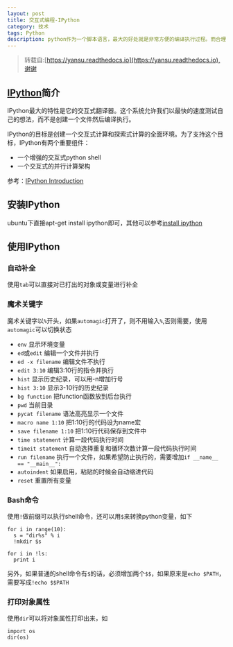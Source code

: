 ```yaml
---
layout: post
title: 交互式编程-IPython
category: 技术
tags: Python
description: python作为一个脚本语言，最大的好处就是非常方便的编译执行过程。而合理利用ipython，更能让想法的实现速度提高一大截
---
```

> 转载自:[https://yansu.readthedocs.io](https://yansu.readthedocs.io),谢谢

## [IPython](http://ipython.org/)简介

IPython最大的特性是它的交互式翻译器。这个系统允许我们以最快的速度测试自己的想法，而不是创建一个文件然后编译执行。

IPython的目标是创建一个交互式计算和探索式计算的全面环境。为了支持这个目标，IPython有两个重要组件：

- 一个增强的交互式python shell
- 一个交互式的并行计算架构

参考：[IPython Introduction](http://ipython.org/ipython-doc/stable/overview.html)

## 安装IPython

ubuntu下直接apt-get install ipython即可，其他可以参考[install ipython](http://ipython.org/ipython-doc/stable/install/install.html)

## 使用IPython

### 自动补全
使用`tab`可以直接对已打出的对象或变量进行补全

### 魔术关键字
魔术关键字以`%`开头，如果`automagic`打开了，则不用输入`%`,否则需要，使用`automagic`可以切换状态

- `env` 显示环境变量
- `ed`或`edit` 编辑一个文件并执行
- `ed -x filename` 编辑文件不执行
- `edit 3:10` 编辑3:10行的指令并执行
- `hist` 显示历史纪录，可以用-n增加行号
- `hist 3:10` 显示3-10行的历史纪录
- `bg function` 把function函数放到后台执行
- `pwd` 当前目录
- `pycat filename` 语法高亮显示一个文件
- `macro name 1:10` 把1:10行的代码设为name宏
- `save filename 1:10` 把1:10行代码保存到文件中
- `time statement` 计算一段代码执行时间
- `timeit statement` 自动选择重复和循环次数计算一段代码执行时间
- `run filename` 执行一个文件，如果希望防止执行的，需要增加`if __name__ == "__main__":`
- `autoindent` 如果启用，粘贴的时候会自动缩进代码
- `reset` 重置所有变量

### Bash命令
使用`!`做前缀可以执行shell命令，还可以用`$`来转换python变量，如下

    for i in range(10):
      s = "dir%s" % i
      !mkdir $s

    for i in !ls:
      print i

另外，如果普通的shell命令有`$`的话，必须增加两个`$$`，如果原来是`echo $PATH`，需要写成`!echo $$PATH`

### 打印对象属性
使用`dir`可以将对象属性打印出来，如

    import os
    dir(os)




